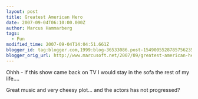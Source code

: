 ```yaml
---
layout: post
title: Greatest American Hero
date: 2007-09-04T06:10:00.000Z
author: Marcus Hammarberg
tags:
  - Fun
modified_time: 2007-09-04T14:04:51.661Z
blogger_id: tag:blogger.com,1999:blog-36533086.post-1549005528785756235
blogger_orig_url: http://www.marcusoft.net/2007/09/greatest-american-hero.html
---
```


Ohhh -
if this show came back on TV I would stay in the sofa the rest of my
life....

Great music and very cheesy plot... and the actors has not progressed?
